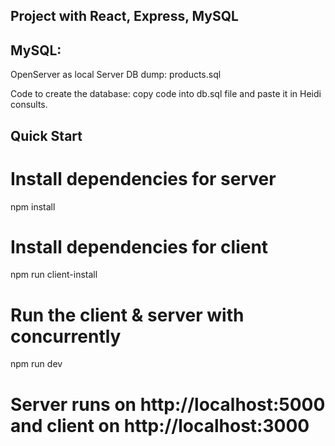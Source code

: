 ## Project with React, Express, MySQL

## MySQL: 
OpenServer as local Server
DB dump: products.sql

Code to create the database: copy code into db.sql file and paste it in Heidi consults.

## Quick Start

# Install dependencies for server
npm install

# Install dependencies for client
npm run client-install

# Run the client & server with concurrently
npm run dev

# Server runs on http://localhost:5000 and client on http://localhost:3000
